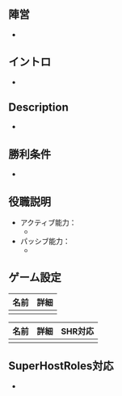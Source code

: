 ## 陣営
- <!--ここに下からコピペ-->
<!--
インポスター陣営
クルーメイト陣営
第三陣営
-->

## イントロ
- 

## Description
- 

## 勝利条件
- <!--ここに該当するものをコピペ-->
<!--
基本的なインポスター勝利条件と同様
基本的なマッドメイト勝利条件と同様
基本的なクルーメイト勝利条件と同様
基本的なジャッカルフレンズ勝利条件と同様
自陣営以外のキル可能陣営を全滅させ、かつクルーメイト(カウントされる役職)の人数を自陣営以下にする
-->

## 役職説明
- アクティブ能力：**<!--ここに能力名-->**
  - <!--ここに能力内容-->
- パッシブ能力：**<!--ここに能力名(あれば)-->**
  - <!--ここに能力内容-->

## ゲーム設定
| 名前 | 詳細 |
| :-- | :-- |
| <!--CustomOption名--> | <!--何が設定できるかの詳細説明--> |

| 名前 | 詳細 | SHR対応 |
| :-- | :-- | :--: |
| <!--CustomOption名--> | <!--何が設定できるかの詳細説明--> |

## SuperHostRoles対応
- <!--ここに下からコピペ-->
<!--
SuperHostRoles対応済み
SuperHostRoles未対応
-->